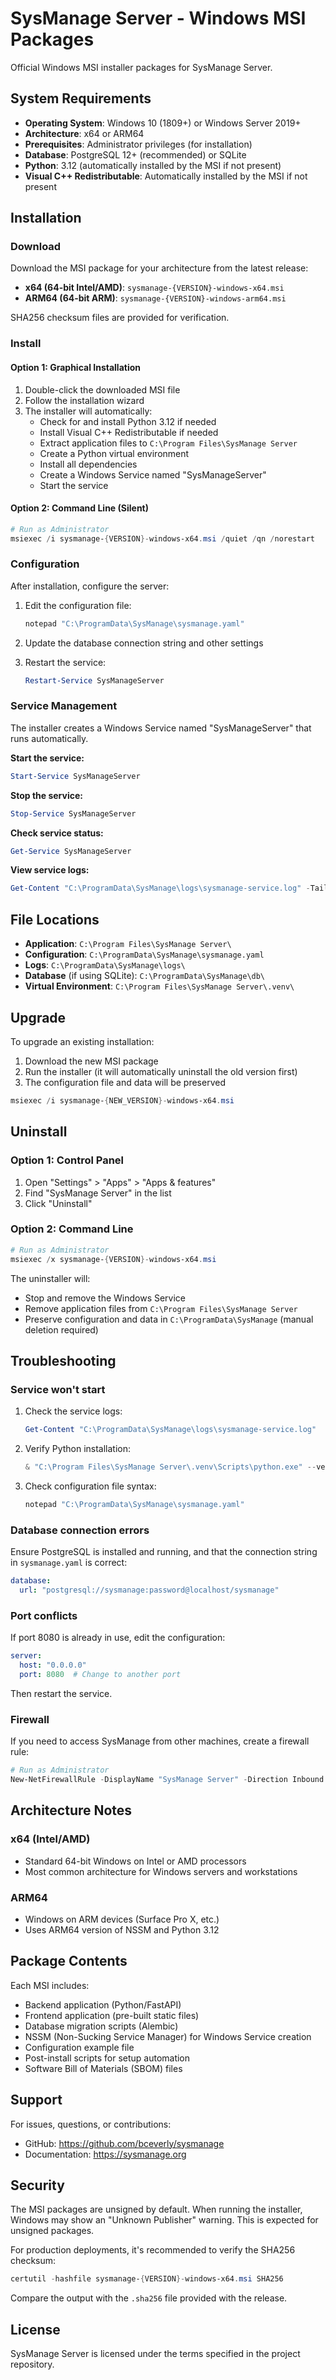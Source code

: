# SysManage Server - Windows MSI Packages

Official Windows MSI installer packages for SysManage Server.

## System Requirements

- **Operating System**: Windows 10 (1809+) or Windows Server 2019+
- **Architecture**: x64 or ARM64
- **Prerequisites**: Administrator privileges (for installation)
- **Database**: PostgreSQL 12+ (recommended) or SQLite
- **Python**: 3.12 (automatically installed by the MSI if not present)
- **Visual C++ Redistributable**: Automatically installed by the MSI if not present

## Installation

### Download

Download the MSI package for your architecture from the latest release:

- **x64 (64-bit Intel/AMD)**: `sysmanage-{VERSION}-windows-x64.msi`
- **ARM64 (64-bit ARM)**: `sysmanage-{VERSION}-windows-arm64.msi`

SHA256 checksum files are provided for verification.

### Install

#### Option 1: Graphical Installation

1. Double-click the downloaded MSI file
2. Follow the installation wizard
3. The installer will automatically:
   - Check for and install Python 3.12 if needed
   - Install Visual C++ Redistributable if needed
   - Extract application files to `C:\Program Files\SysManage Server`
   - Create a Python virtual environment
   - Install all dependencies
   - Create a Windows Service named "SysManageServer"
   - Start the service

#### Option 2: Command Line (Silent)

```powershell
# Run as Administrator
msiexec /i sysmanage-{VERSION}-windows-x64.msi /quiet /qn /norestart
```

### Configuration

After installation, configure the server:

1. Edit the configuration file:
   ```powershell
   notepad "C:\ProgramData\SysManage\sysmanage.yaml"
   ```

2. Update the database connection string and other settings

3. Restart the service:
   ```powershell
   Restart-Service SysManageServer
   ```

### Service Management

The installer creates a Windows Service named "SysManageServer" that runs automatically.

**Start the service:**
```powershell
Start-Service SysManageServer
```

**Stop the service:**
```powershell
Stop-Service SysManageServer
```

**Check service status:**
```powershell
Get-Service SysManageServer
```

**View service logs:**
```powershell
Get-Content "C:\ProgramData\SysManage\logs\sysmanage-service.log" -Tail 50
```

## File Locations

- **Application**: `C:\Program Files\SysManage Server\`
- **Configuration**: `C:\ProgramData\SysManage\sysmanage.yaml`
- **Logs**: `C:\ProgramData\SysManage\logs\`
- **Database** (if using SQLite): `C:\ProgramData\SysManage\db\`
- **Virtual Environment**: `C:\Program Files\SysManage Server\.venv\`

## Upgrade

To upgrade an existing installation:

1. Download the new MSI package
2. Run the installer (it will automatically uninstall the old version first)
3. The configuration file and data will be preserved

```powershell
msiexec /i sysmanage-{NEW_VERSION}-windows-x64.msi
```

## Uninstall

### Option 1: Control Panel

1. Open "Settings" > "Apps" > "Apps & features"
2. Find "SysManage Server" in the list
3. Click "Uninstall"

### Option 2: Command Line

```powershell
# Run as Administrator
msiexec /x sysmanage-{VERSION}-windows-x64.msi
```

The uninstaller will:
- Stop and remove the Windows Service
- Remove application files from `C:\Program Files\SysManage Server`
- Preserve configuration and data in `C:\ProgramData\SysManage` (manual deletion required)

## Troubleshooting

### Service won't start

1. Check the service logs:
   ```powershell
   Get-Content "C:\ProgramData\SysManage\logs\sysmanage-service.log"
   ```

2. Verify Python installation:
   ```powershell
   & "C:\Program Files\SysManage Server\.venv\Scripts\python.exe" --version
   ```

3. Check configuration file syntax:
   ```powershell
   notepad "C:\ProgramData\SysManage\sysmanage.yaml"
   ```

### Database connection errors

Ensure PostgreSQL is installed and running, and that the connection string in `sysmanage.yaml` is correct:

```yaml
database:
  url: "postgresql://sysmanage:password@localhost/sysmanage"
```

### Port conflicts

If port 8080 is already in use, edit the configuration:

```yaml
server:
  host: "0.0.0.0"
  port: 8080  # Change to another port
```

Then restart the service.

### Firewall

If you need to access SysManage from other machines, create a firewall rule:

```powershell
# Run as Administrator
New-NetFirewallRule -DisplayName "SysManage Server" -Direction Inbound -LocalPort 8080 -Protocol TCP -Action Allow
```

## Architecture Notes

### x64 (Intel/AMD)
- Standard 64-bit Windows on Intel or AMD processors
- Most common architecture for Windows servers and workstations

### ARM64
- Windows on ARM devices (Surface Pro X, etc.)
- Uses ARM64 version of NSSM and Python 3.12

## Package Contents

Each MSI includes:
- Backend application (Python/FastAPI)
- Frontend application (pre-built static files)
- Database migration scripts (Alembic)
- NSSM (Non-Sucking Service Manager) for Windows Service creation
- Configuration example file
- Post-install scripts for setup automation
- Software Bill of Materials (SBOM) files

## Support

For issues, questions, or contributions:
- GitHub: https://github.com/bceverly/sysmanage
- Documentation: https://sysmanage.org

## Security

The MSI packages are unsigned by default. When running the installer, Windows may show an "Unknown Publisher" warning. This is expected for unsigned packages.

For production deployments, it's recommended to verify the SHA256 checksum:

```powershell
certutil -hashfile sysmanage-{VERSION}-windows-x64.msi SHA256
```

Compare the output with the `.sha256` file provided with the release.

## License

SysManage Server is licensed under the terms specified in the project repository.
